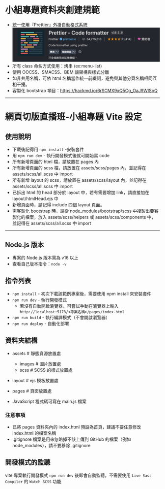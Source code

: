 # 小組專題資料夾創建規範

-   統一使用『Prettier』外掛自動格式系統
    ![](./assets/images/image.png)
-   所有 class 命名方式使用：烤串 (ex:menu-list)
-   使用 OOCSS、SMACSS、BEM 讓架構與樣式分離
-   如非共用名稱，可依 html 名稱當作統一前綴詞，避免與其他分頁名稱相同互相干擾。
-   客製化 bootstrap 項目：https://hackmd.io/6rSCMX9xQ5Cg_OaJ9WISoQ

---

# 網頁切版直播班-小組專題 Vite 設定

## 使用說明

-   下載後記得用 `npm install` -安裝套件
-   用 `npm run dev` - 執行開發模式後就可開始寫 code
-   所有新增頁面的 html 檔，請放置在 pages 內
-   所有新增頁面的 scss 檔，請放置在 assets/scss/pages 內，並記得在 assets/scss/all.scss 中 import
-   所有新增 layout 的 scss，請放置在 assets/scss/layout 內，並記得在 assets/scss/all.scss 中 import
-   已拆出 html 的 head 部分於 layout 中，若有需要增加 link，請直接加在 layout/htmlHead.ejs 中
-   新增頁面時，請記得 include 四個 layout 頁面。
-   需客製化 bootstrap 時，請從 node_modules/bootstrap/scss
    中複製出要客製化的檔案，放入 assets/scss/helpers 或 assets/scss/components 中，
    並記得在 assets/scss/all.scss 中 import

---

## Node.js 版本

-   專案的 Node.js 版本需為 v16 以上
-   查看自己版本指令：`node -v`

## 指令列表

-   `npm install` - 初次下載該範例專案後，需要使用 npm install 來安裝套件
-   `npm run dev` - 執行開發模式
    -   若沒有自動開啟瀏覽器，可嘗試手動在瀏覽器上輸入
        `http://localhost:5173/<專案名稱>/pages/index.html`
-   `npm run build` - 執行編譯模式（不會開啟瀏覽器）
-   `npm run deploy` - 自動化部署

## 資料夾結構

-   assets # 靜態資源放置處

    -   images # 圖片放置處
    -   scss # SCSS 的樣式放置處

-   layout # ejs 模板放置處
-   pages # 頁面放置處

-   JavaScript 程式碼可寫在 main.js 檔案

### 注意事項

-   已將 pages 資料夾內的 index.html 預設為首頁，建議不要任意修改 index.html 的檔案名稱
-   .gitignore 檔案是用來忽略掉不該上傳到 GitHub 的檔案（例如 node_modules），請不要移除 .gitignore

## 開發模式的監聽

vite 專案執行開發模式 `npm run dev` 後即會自動監聽，不需要使用 `Live Sass Compiler` 的 `Watch SCSS` 功能
